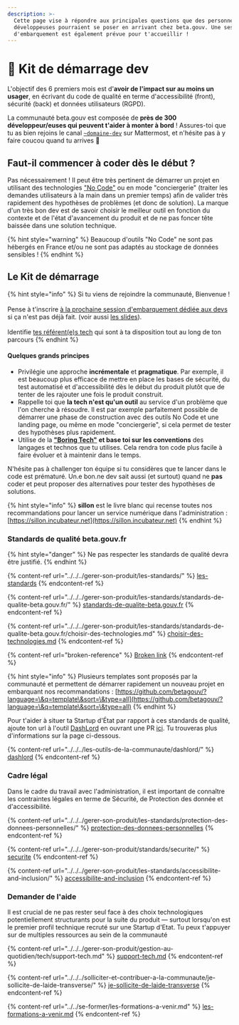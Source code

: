 ```yaml
---
description: >-
  Cette page vise à répondre aux principales questions que des personnes
  développeuses pourraient se poser en arrivant chez beta.gouv. Une session
  d'embarquement est également prévue pour t'accueillir !
---
```


# 🧰 Kit de démarrage dev

L'objectif des 6 premiers mois est d'**avoir de l'impact sur au moins un usager**, en écrivant du code de qualité en terme d'accessibilité (front), sécurité (back) et données utilisateurs (RGPD).

La communauté beta.gouv est composée de **près de 300 développeur/euses qui peuvent t'aider à monter à bord** ! Assures-toi que tu as bien rejoins le canal [`~domaine-dev`](https://mattermost.incubateur.net/betagouv/channels/domaine-dev) sur Mattermost, et n'hésite pas à y faire coucou quand tu arrives 👋

## Faut-il commencer à coder dès le début ?

Pas nécessairement ! Il peut être très pertinent de démarrer un projet en utilisant des technologies ["No Code"](../../jactive-la-croissance-de-ma-se-growth-hacking/no-code.md) ou en mode "conciergerie" (traiter les demandes utilisateurs à la main dans un premier temps) afin de valider très rapidement des hypothèses de problèmes (et donc de solution). La marque d'un très bon dev est de savoir choisir le meilleur outil en fonction du contexte et de l'état d'avancement du produit et de ne pas foncer tête baissée dans une solution technique.

{% hint style="warning" %}
Beaucoup d'outils "No Code" ne sont pas hébergés en France et/ou ne sont pas adaptés au stockage de données sensibles !&#x20;
{% endhint %}

## Le Kit de démarrage

{% hint style="info" %}
Si tu viens de rejoindre la communauté, Bienvenue ! \
\
Pense à t'inscrire [à la prochaine session d'embarquement dédiée aux devs](https://airtable.com/shrUCbUT72KtKefsu) si ça n'est pas déjà fait.  (voir aussi [les slides](https://docs.google.com/presentation/d/1PJsI2N0ja5--j\_\_dDlrOXQKt\_v9hTsV2uvODOOmZW68/edit#slide=id.g2df92dfbab2\_0\_405)).\
\
Identifie [tes référent(e)s tech](../../../gerer-son-produit/gestion-au-quotidien/tech/to-do-liens-avec-les-referents-techs.md) qui sont à ta disposition tout au long de ton parcours
{% endhint %}

#### Quelques grands principes <a href="#quelques-grands-principes" id="quelques-grands-principes"></a>

* Privilégie une approche **incrémentale** et **pragmatique**. Par exemple, il est beaucoup plus efficace de mettre en place les bases de sécurité, du test automatisé et d'accessibilité dès le début du produit plutôt que de tenter de les rajouter une fois le produit construit.
* Rappelle toi que **la tech n'est qu'un outil** au service d'un problème que l'on cherche à résoudre. Il est par exemple parfaitement possible de démarrer une phase de construction avec des outils No Code et une landing page, ou même en mode "conciergerie", si cela permet de tester des hypothèses plus rapidement.
* Utilise de la [**"Boring Tech"**](http://boringtechnology.club) **et base toi sur les conventions** des langages et technos que tu utilises. Cela rendra ton code plus facile à faire évoluer et à maintenir dans le temps.

N'hésite pas à challenger ton équipe si tu considères que te lancer dans le code est prématuré. Un.e bon.ne dev sait aussi (et surtout) quand ne **pas** coder et peut proposer des alternatives pour tester des hypothèses de solutions.

{% hint style="info" %}
**sillon** est le livre blanc qui recense toutes nos recommandations pour lancer un service numérique dans l'administration : [https://sillon.incubateur.net](https://sillon.incubateur.net)
{% endhint %}

### Standards de qualité beta.gouv.fr

{% hint style="danger" %}
Ne pas respecter les standards de qualité devra être justifié.
{% endhint %}

{% content-ref url="../../../gerer-son-produit/les-standards/" %}
[les-standards](../../../gerer-son-produit/les-standards/)
{% endcontent-ref %}

{% content-ref url="../../../gerer-son-produit/les-standards/standards-de-qualite-beta.gouv.fr/" %}
[standards-de-qualite-beta.gouv.fr](../../../gerer-son-produit/les-standards/standards-de-qualite-beta.gouv.fr/)
{% endcontent-ref %}

{% content-ref url="../../../gerer-son-produit/les-standards/standards-de-qualite-beta.gouv.fr/choisir-des-technologies.md" %}
[choisir-des-technologies.md](../../../gerer-son-produit/les-standards/standards-de-qualite-beta.gouv.fr/choisir-des-technologies.md)
{% endcontent-ref %}

{% content-ref url="broken-reference" %}
[Broken link](broken-reference)
{% endcontent-ref %}

{% hint style="info" %}
Plusieurs templates sont proposés par la communauté et permettent de démarrer rapidement un nouveau projet en embarquant nos recommandations :  [https://github.com/betagouv/?language=\&q=template\&sort=\&type=all](https://github.com/betagouv/?language=\&q=template\&sort=\&type=all)
{% endhint %}

Pour t'aider à situer ta Startup d'État par rapport à ces standards de qualité, ajoute ton url à l'outil [DashLord](https://dashlord.incubateur.net) en ouvrant une PR [ici](https://github.com/betagouv/dashlord/blob/main/dashlord.yml). Tu trouveras plus d'informations sur la page ci-dessous.

{% content-ref url="../../../les-outils-de-la-communaute/dashlord/" %}
[dashlord](../../../les-outils-de-la-communaute/dashlord/)
{% endcontent-ref %}

### Cadre légal

Dans le cadre du travail avec l'administration, il est important de connaître les contraintes légales en terme de Sécurité, de Protection des donnée et d'accessibilité.&#x20;

{% content-ref url="../../../gerer-son-produit/les-standards/protection-des-donnees-personnelles/" %}
[protection-des-donnees-personnelles](../../../gerer-son-produit/les-standards/protection-des-donnees-personnelles/)
{% endcontent-ref %}

{% content-ref url="../../../gerer-son-produit/standards/securite/" %}
[securite](../../../gerer-son-produit/standards/securite/)
{% endcontent-ref %}

{% content-ref url="../../../gerer-son-produit/les-standards/accessibilite-and-inclusion/" %}
[accessibilite-and-inclusion](../../../gerer-son-produit/les-standards/accessibilite-and-inclusion/)
{% endcontent-ref %}

### Demander de l'aide

Il est crucial de ne pas rester seul face à des choix technologiques potentiellement structurants pour la suite du produit — surtout lorsqu'on est le premier profil technique recruté sur une Startup d'Etat. Tu peux t'appuyer sur de multiples ressources au sein de la communauté&#x20;

{% content-ref url="../../../gerer-son-produit/gestion-au-quotidien/tech/support-tech.md" %}
[support-tech.md](../../../gerer-son-produit/gestion-au-quotidien/tech/support-tech.md)
{% endcontent-ref %}

{% content-ref url="../../../solliciter-et-contribuer-a-la-communaute/je-sollicite-de-laide-transverse/" %}
[je-sollicite-de-laide-transverse](../../../solliciter-et-contribuer-a-la-communaute/je-sollicite-de-laide-transverse/)
{% endcontent-ref %}

{% content-ref url="../../se-former/les-formations-a-venir.md" %}
[les-formations-a-venir.md](../../se-former/les-formations-a-venir.md)
{% endcontent-ref %}
